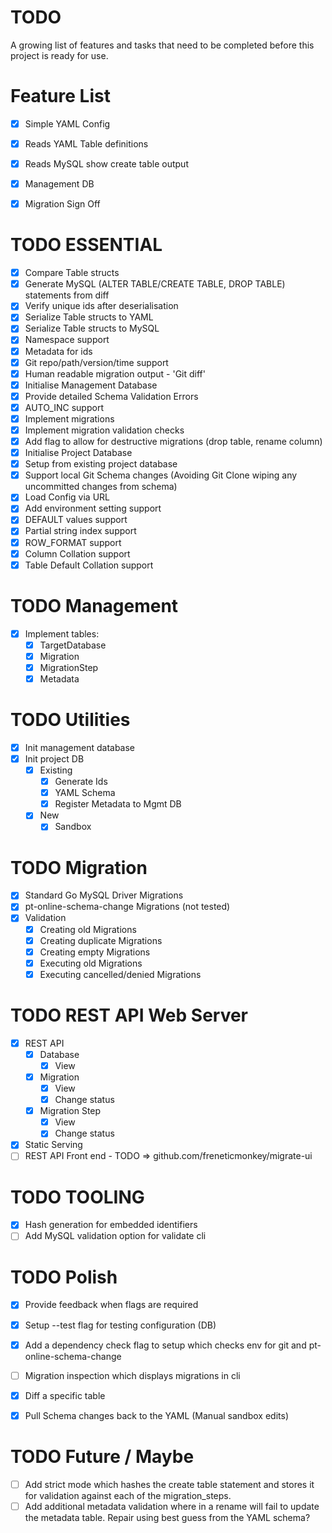 # TODO

A growing list of features and tasks that need to be completed before this project is ready for use.

# Feature List

- [x] Simple YAML Config
- [x] Reads YAML Table definitions
- [x] Reads MySQL show create table output
- [x] Management DB
- [x] Migration Sign Off


# TODO ESSENTIAL
- [x] Compare Table structs
- [x] Generate MySQL (ALTER TABLE/CREATE TABLE, DROP TABLE) statements from diff
- [x] Verify unique ids after deserialisation
- [x] Serialize Table structs to YAML
- [x] Serialize Table structs to MySQL
- [x] Namespace support
- [x] Metadata for ids
- [x] Git repo/path/version/time support
- [x] Human readable migration output - 'Git diff'
- [x] Initialise Management Database
- [x] Provide detailed Schema Validation Errors
- [x] AUTO_INC support
- [x] Implement migrations
- [x] Implement migration validation checks
- [x] Add flag to allow for destructive migrations (drop table, rename column)
- [x] Initialise Project Database
- [x] Setup from existing project database
- [x] Support local Git Schema changes (Avoiding Git Clone wiping any uncommitted changes from schema)
- [x] Load Config via URL
- [x] Add environment setting support
- [x] DEFAULT values support
- [x] Partial string index support
- [x] ROW_FORMAT support
- [x] Column Collation support
- [x] Table Default Collation support

# TODO Management
- [x] Implement tables:
    - [x] TargetDatabase
    - [x] Migration
    - [x] MigrationStep
    - [x] Metadata

# TODO Utilities
- [x] Init management database
- [x] Init project DB
    - [x] Existing
        - [x] Generate Ids
        - [x] YAML Schema
        - [x] Register Metadata to Mgmt DB
    - [x] New
        - [x] Sandbox

# TODO Migration
- [x] Standard Go MySQL Driver Migrations
- [x] pt-online-schema-change Migrations (not tested)
- [x] Validation
    - [x] Creating old Migrations
    - [x] Creating duplicate Migrations
    - [x] Creating empty Migrations
    - [x] Executing old Migrations
    - [x] Executing cancelled/denied Migrations

# TODO REST API Web Server
- [x] REST API
    - [x] Database
        - [x] View
    - [x] Migration
        - [x] View
        - [x] Change status
    - [x] Migration Step
        - [x] View
        - [x] Change status
- [x] Static Serving
- [ ] REST API Front end - TODO => github.com/freneticmonkey/migrate-ui

# TODO TOOLING
- [x] Hash generation for embedded identifiers
- [ ] Add MySQL validation option for validate cli

# TODO Polish
- [x] Provide feedback when flags are required
- [x] Setup --test flag for testing configuration (DB)
- [x] Add a dependency check flag to setup which checks env for git and pt-online-schema-change
- [ ] Migration inspection which displays migrations in cli
- [x] Diff a specific table
- [x] Pull Schema changes back to the YAML (Manual sandbox edits)


# TODO Future / Maybe
- [ ] Add strict mode which hashes the create table statement and stores it for validation against each of the migration_steps.
- [ ] Add additional metadata validation where in a rename will fail to update the metadata table.  Repair using best guess from the YAML schema?
